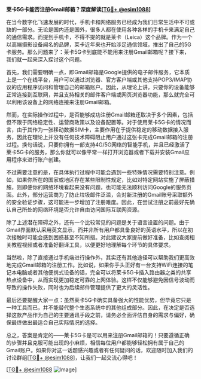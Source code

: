 **莱卡5G卡能否注册Gmail邮箱？深度解读[[TG💪+ @esim1088](https://t.me/s/esim1088)]**

在当今数字化飞速发展的时代，手机卡和网络服务已经成为我们日常生活中不可或缺的一部分。无论是国内还是国外，很多人都在使用各种各样的手机卡来满足自己的通信需求。而提到手机卡，不得不提的就是莱卡（Leica）这个品牌。作为一个以高端摄影设备闻名的品牌，莱卡近年来也开始涉足通信领域，推出了自己的5G卡服务。那么问题来了：莱卡5G卡到底能不能用来注册Gmail邮箱呢？接下来，我们就一起来深入探讨这个问题。

首先，我们需要明确一点，即Gmail邮箱是Google提供的电子邮件服务，它本质上是一个在线平台，用户可以通过浏览器、官方客户端或其他支持POP3/IMAP协议的应用程序访问和管理自己的邮箱账户。因此，从理论上讲，只要你的设备能够正常连接到互联网，并且支持相关的邮件客户端或网页浏览器功能，那么就完全可以利用该设备上的网络连接来注册Gmail邮箱。

然而，在实际操作过程中，是否能够成功注册Gmail邮箱还取决于多个因素，包括但不限于网络稳定性、运营商政策以及设备配置等。对于使用莱卡5G卡的情况而言，由于其作为一张移动数据SIM卡，主要作用在于提供稳定的移动数据接入服务，因此在理论上并没有任何技术障碍阻止用户通过这张卡完成Gmail邮箱的注册过程。换句话说，只要你拥有一部支持4G/5G网络的智能手机，并且已经激活了莱卡5G卡的服务，那么你就可以像平常一样打开浏览器或者下载并安装Gmail应用程序来进行账户创建。

不过需要注意的是，在具体执行过程中可能会遇到一些特殊情况需要特别注意。例如，如果你所在的国家或地区存在某些限制性规定，比如对特定网站实施了屏蔽措施，则即便你的网络环境看起来没有问题，也可能无法顺利访问Google的服务页面。此外，部分运营商为了防止垃圾邮件泛滥，会对新注册的Gmail账号采取额外的安全验证步骤，这可能进一步增加了注册难度。因此，在尝试注册之前最好先确认自己所处的网络环境是否允许自由访问国际互联网资源。

除了上述潜在障碍之外，还有一个比较常见的问题是关于语言设置的问题。由于Gmail界面默认采用英文显示，而并非所有用户都具备良好的英语水平，所以在初次接触时可能会感到困惑甚至不知所措。对此建议大家提前做好准备，比如查阅相关教程视频或者准备好翻译工具，以便更好地理解每个环节的具体要求。

当然啦，除了直接通过手机端进行操作外，其实还有其他途径可以帮助我们更高效地完成Gmail邮箱的注册工作。比如说，如果你手头正好有一台支持WiFi连接的笔记本电脑或者其他便携式设备的话，完全可以将莱卡5G卡插入路由器之类的共享热点设备中，从而实现更加稳定可靠的上网体验。这样不仅能够避免因信号波动而导致的操作失败，同时也为后续邮件管理提供了更大的灵活性。

最后还要提醒大家一点：虽然莱卡5G卡确实具备强大的性能优势，但毕竟它只是一种工具而已，并不能替代整个生态系统中的其他组成部分。因此，在决定是否选择这款产品作为自己的主要通讯手段之前，请务必全面评估自身的需求与偏好，确保最终做出最适合自己实际情况的选择。

总之，答案是肯定的——莱卡5G卡是可以用来注册Gmail邮箱的！只要遵循正确的步骤并且克服可能出现的小麻烦，相信每位用户都能够轻松拥有属于自己的Gmail账户。如果你对这一话题感兴趣或者有任何疑问的话，欢迎随时加入我们的讨论群组[[TG💪+ @esim1088](https://t.me/s/esim1088)]，让我们一起交流心得吧！

[[TG💪+ @esim1088](https://t.me/s/esim1088) ![Image](https://i.postimg.cc/4NQfJmqS/Snipaste-2025-05-13-00-14-12.png)]